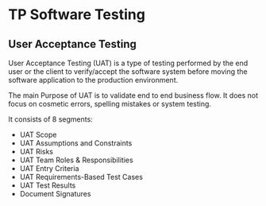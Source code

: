  # TP Software Testing
## User Acceptance Testing 


User Acceptance Testing (UAT) is a type of testing performed by the end user or the client to verify/accept the software system before moving the software application to the production environment.


The main Purpose of UAT is to validate end to end business flow. It does not focus on cosmetic errors, spelling mistakes or system testing.

It consists of 8 segments:

* UAT Scope
* UAT Assumptions and Constraints
* UAT Risks
* UAT Team Roles & Responsibilities
* UAT Entry Criteria
* UAT Requirements-Based Test Cases
* UAT Test Results
* Document Signatures
